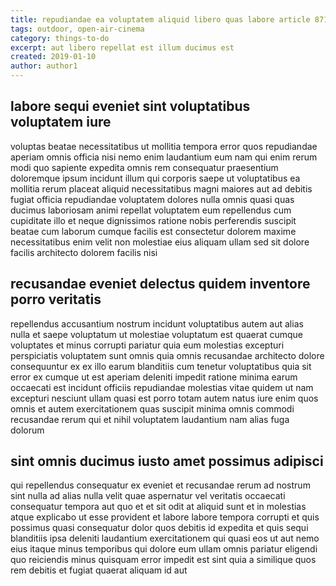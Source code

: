 ```yaml
---
title: repudiandae ea voluptatem aliquid libero quas labore article 8711
tags: outdoor, open-air-cinema
category: things-to-do
excerpt: aut libero repellat est illum ducimus est
created: 2019-01-10
author: author1
---
```


## labore sequi eveniet sint voluptatibus voluptatem iure

voluptas beatae necessitatibus ut mollitia tempora error quos repudiandae aperiam omnis officia nisi nemo enim laudantium eum nam qui enim rerum modi quo sapiente expedita omnis rem consequatur praesentium doloremque ipsum incidunt illum qui corporis saepe ut voluptatibus ea mollitia rerum placeat aliquid necessitatibus magni maiores aut ad debitis fugiat officia repudiandae voluptatem dolores nulla omnis quasi quas ducimus laboriosam animi repellat voluptatem eum repellendus cum cupiditate illo et neque dignissimos ratione nobis perferendis suscipit beatae cum laborum cumque facilis est consectetur dolorem maxime necessitatibus enim velit non molestiae eius aliquam ullam sed sit dolore facilis architecto dolorem facilis nisi

## recusandae eveniet delectus quidem inventore porro veritatis

repellendus accusantium nostrum incidunt voluptatibus autem aut alias nulla et saepe voluptatum ut molestiae voluptatum est quaerat cumque voluptates et minus corrupti pariatur quia eum molestias excepturi perspiciatis voluptatem sunt omnis quia omnis recusandae architecto dolore consequuntur ex ex illo earum blanditiis cum tenetur voluptatibus quia sit error ex cumque ut est aperiam deleniti impedit ratione minima earum occaecati est incidunt officiis repudiandae molestias vitae quidem ut nam excepturi nesciunt ullam quasi est porro totam autem natus iure enim quos omnis et autem exercitationem quas suscipit minima omnis commodi recusandae rerum qui et nihil voluptatem laudantium nam alias fuga dolorum

## sint omnis ducimus iusto amet possimus adipisci

qui repellendus consequatur ex eveniet et recusandae rerum ad nostrum sint nulla ad alias nulla velit quae aspernatur vel veritatis occaecati consequatur tempora aut quo et et sit odit at aliquid sunt et in molestias atque explicabo ut esse provident et labore labore tempora corrupti et quis possimus quasi consequatur dolor quos debitis id expedita et quis sequi blanditiis ipsa deleniti laudantium exercitationem qui quasi eos ut aut nemo eius itaque minus temporibus qui dolore eum ullam omnis pariatur eligendi quo reiciendis minus quisquam error impedit est sint quia a similique quos rem debitis et fugiat quaerat aliquam id aut
